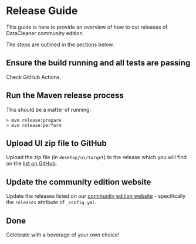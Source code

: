 # Release Guide

This guide is here to provide an overview of how to cut releases of DataCleaner community edition.

The steps are outlined in the sections below.

## Ensure the build running and all tests are passing

Check GitHub Actions.

## Run the Maven release process

This should be a matter of running:

```
> mvn release:prepare
> mvn release:perform
```

## Upload UI zip file to GitHub

Upload the zip file (in `desktop/ui/target`) to the release which you will find on the [list on GitHub](https://github.com/datacleaner/DataCleaner/releases). 

## Update the community edition website

Update the releases listed on our [community edition website](https://github.com/datacleaner/datacleaner.github.io) - specifically the `releases` attribute of `_config.yml`.

## Done

Celebrate with a beverage of your own choice!

